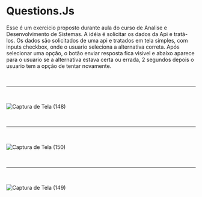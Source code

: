 # Questions.Js


Esse é um exercicio proposto durante aula do curso de Analise e Desenvolvimento de Sistemas. A idéia é solicitar os dados da Api e tratá-los.
Os dados são solicitados de uma api e tratados em tela simples, com inputs checkbox, onde o usuario seleciona a alternativa correta. Após selecionar uma opção, o botão enviar resposta fica visivel e abaixo aparece para o usuario se a alternativa estava certa ou errada, 2 segundos depois o usuario tem a opção de tentar novamente.







<br>
<hr>
<br>





![Captura de Tela (148)](https://github.com/PauloCatto/Questions.Js/assets/108766424/4bb63005-e623-46e7-9e27-95b4634c356c)






<br>
<hr>
<br>




![Captura de Tela (150)](https://github.com/PauloCatto/Questions.Js/assets/108766424/006c1fc4-1485-49aa-b81b-149dee9167cb)





<br>
<hr>
<br>





![Captura de Tela (149)](https://github.com/PauloCatto/Questions.Js/assets/108766424/0e2942d4-300b-42b1-a682-1382518ba169)

